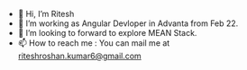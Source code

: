 - 👋 Hi, I’m Ritesh
- 🌱 I’m working as Angular Devloper in Advanta from Feb 22.
- 💞️ I’m looking to forward to explore MEAN Stack.
- 📫 How to reach me : You can mail me at riteshroshan.kumar6@gmail.com

<!---
riteshkumar019/riteshkumar019 is a ✨ special ✨ repository because its `README.md` (this file) appears on your GitHub profile.
You can click the Preview link to take a look at your changes.
--->
